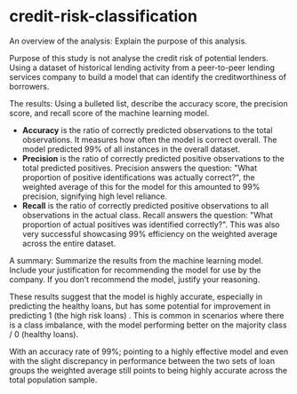 # credit-risk-classification

An overview of the analysis: Explain the purpose of this analysis.

Purpose of this study is not analyse the credit risk of potential lenders. Using a dataset of historical lending activity from a peer-to-peer lending services company to build a model that can identify the creditworthiness of borrowers.

The results: Using a bulleted list, describe the accuracy score, the precision score, and recall score of the machine learning model.

- **Accuracy** is the ratio of correctly predicted observations to the total observations. It measures how often the model is correct overall. The model predicted 99% of all instances in the overall dataset.
- **Precision** is the ratio of correctly predicted positive observations to the total predicted positives. Precision answers the question: "What proportion of positive identifications was actually correct?", the weighted average of this for the model for this amounted to 99% precision, signifying high level reliance. 
- **Recall** is the ratio of correctly predicted positive observations to all observations in the actual class. Recall answers the question: "What proportion of actual positives was identified correctly?". This was also very successful showcasing 99% efficiency on the weighted average across the entire dataset.

A summary: Summarize the results from the machine learning model. Include your justification for recommending the model for use by the company. If you don’t recommend the model, justify your reasoning.

These results suggest that the model is highly accurate, especially in predicting the healthy loans, but has some potential for improvement in predicting 1 (the high risk loans) . This is common in scenarios where there is a class imbalance, with the model performing better on the majority class / 0 (healthy loans).

With an accuracy rate of 99%; pointing to a highly effective model and even with the slight discrepancy in performance between the two sets of loan groups the weighted average still points to being highly accurate across the total population sample. 
